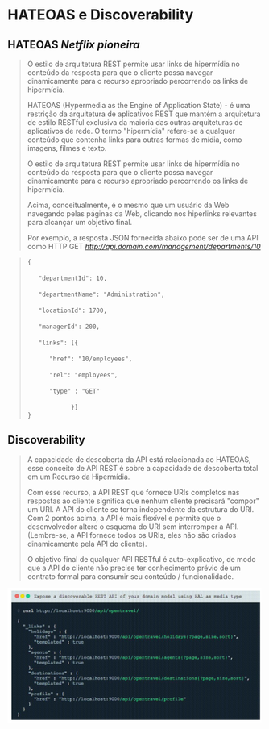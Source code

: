 # HATEOAS e Discoverability

## HATEOAS _Netflix pioneira_
> O estilo de arquitetura REST permite usar links de hipermídia no conteúdo da resposta para que o cliente possa navegar dinamicamente para o recurso apropriado percorrendo os links de hipermídia. 
>
> HATEOAS (Hypermedia as the Engine of Application State) - é uma restrição da arquitetura de aplicativos REST que mantém a arquitetura de estilo RESTful exclusiva da maioria das outras arquiteturas de aplicativos de rede. O termo "hipermídia" refere-se a qualquer conteúdo que contenha links para outras formas de mídia, como imagens, filmes e texto.
>
> O estilo de arquitetura REST permite usar links de hipermídia no conteúdo da resposta para que o cliente possa navegar dinamicamente para o recurso apropriado percorrendo os links de hipermídia.
>
> Acima, conceitualmente, é o mesmo que um usuário da Web navegando pelas páginas da Web, clicando nos hiperlinks relevantes para alcançar um objetivo final.
>
>
>Por exemplo, a resposta JSON fornecida abaixo pode ser de uma API como HTTP GET
> _http://api.domain.com/management/departments/10_

>     {
>
>        "departmentId": 10,
>
>        "departmentName": "Administration",
>
>        "locationId": 1700,
>
>        "managerId": 200,
>
>        "links": [{
>
>           "href": "10/employees",
>
>           "rel": "employees",
>
>           "type" : "GET"
>
>                 }]
>     }


## Discoverability

> A capacidade de descoberta da API está relacionada ao HATEOAS, esse conceito de API REST é sobre a capacidade de descoberta total em um Recurso da Hipermídia.
>
> Com esse recurso, a API REST que fornece URIs completos nas respostas ao cliente significa que nenhum cliente precisará "compor" um URI. A API do cliente se torna independente da estrutura do URI. Com 2 pontos acima, a API é mais flexível e permite que o desenvolvedor altere o esquema do URI sem interromper a API. (Lembre-se, a API fornece todos os URIs, eles não são criados dinamicamente pela API do cliente). 
>
> O objetivo final de qualquer API RESTful é auto-explicativo, de modo que a API do cliente não precise ter conhecimento prévio de um contrato formal para consumir seu conteúdo / funcionalidade.

![](images/Discoverability.png) 